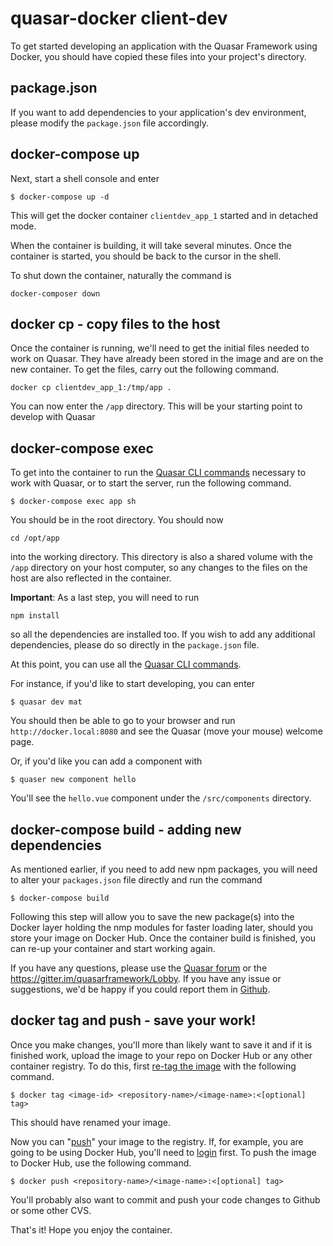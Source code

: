 # quasar-docker client-dev

To get started developing an application with the Quasar Framework using Docker, you should have copied these files into your project's directory.

## package.json
If you want to add dependencies to your application's dev environment, please modify the `package.json` file accordingly. 

## docker-compose up

Next, start a shell console and enter

`$ docker-compose up -d`

This will get the docker container `clientdev_app_1` started and in detached mode. 

When the container is building, it will take several minutes. Once the container is started, you should be back to the cursor in the shell.

To shut down the container, naturally the command is 

`docker-composer down`

## docker cp - copy files to the host

Once the container is running, we'll need to get the initial files needed to work on Quasar. They have already been stored in the image and are on the new container. To get the files, carry out the following command.

`docker cp clientdev_app_1:/tmp/app .`

You can now enter the `/app` directory. This will be your starting point to develop with Quasar

## docker-compose exec

To get into the container to run the [Quasar CLI commands](http://quasar-framework.org/guide/quasar-cli.html) necessary to work with Quasar, or to start the server, run the following command.

`$ docker-compose exec app sh`

You should be in the root directory. You should now 

`cd /opt/app` 

into the working directory. This directory is also a shared volume with the `/app` directory on your host computer, so any changes to the files on the host are also reflected in the container. 

**Important**: As a last step, you will need to run 

`npm install`

so all the dependencies are installed too. If you wish to add any additional dependencies, please do so directly in the `package.json` file.

At this point, you can use all the [Quasar CLI commands](http://quasar-framework.org/guide/quasar-cli.html). 

For instance, if you'd like to start developing, you can enter

`$ quasar dev mat`

You should then be able to go to your browser and run `http://docker.local:8080` and see the Quasar (move your mouse) welcome page. 

Or, if you'd like you can add a component with 

`$ quaser new component hello`

You'll see the `hello.vue` component under the `/src/components` directory. 

## docker-compose build - adding new dependencies

As mentioned earlier, if you need to add new npm packages, you will need to alter your `packages.json` file directly and run the command

`$ docker-compose build`

Following this step will allow you to save the new package(s) into the Docker layer holding the nmp modules for faster loading later, should you store your image on Docker Hub. Once the container build is finished, you can re-up your container and start working again.

If you have any questions, please use the [Quasar forum](http://forum.quasar-framework.org/) or the https://gitter.im/quasarframework/Lobby. If you have any issue or suggestions, we'd be happy if you could report them in [Github](https://github.com/quasarframework/quasar-docker).

## docker tag and push - save your work!

Once you make changes, you'll more than likely want to save it and if it is finished work, upload the image to your repo on Docker Hub or any other container registry. To do this, first [re-tag the image](https://docs.docker.com/engine/reference/commandline/tag/) with the following command.

`$ docker tag <image-id> <repository-name>/<image-name>:<[optional] tag>` 

This should have renamed your image. 

Now you can "[push](https://docs.docker.com/engine/reference/commandline/push/)" your image to the registry. If, for example, you are going to be using Docker Hub, you'll need to [login](https://docs.docker.com/engine/reference/commandline/login/) first. To push the image to Docker Hub, use the following command.

`$ docker push <repository-name>/<image-name>:<[optional] tag>` 

You'll probably also want to commit and push your code changes to Github or some other CVS. 

That's it! Hope you enjoy the container.

